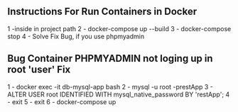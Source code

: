 ## Instructions For Run Containers in Docker

1 -inside in project path
2 - docker-compose up --build
3 - docker-compose stop
4 - Solve Fix Bug, if you use phpmyadmin  

## Bug Container PHPMYADMIN not loging up in root 'user' Fix

1 - docker exec -it db-mysql-app bash
2 - mysql -u root -prestApp
3 - ALTER USER root IDENTIFIED WITH mysql_native_password BY 'restApp';
4 - exit
5 - exit
6 - docker-compose up